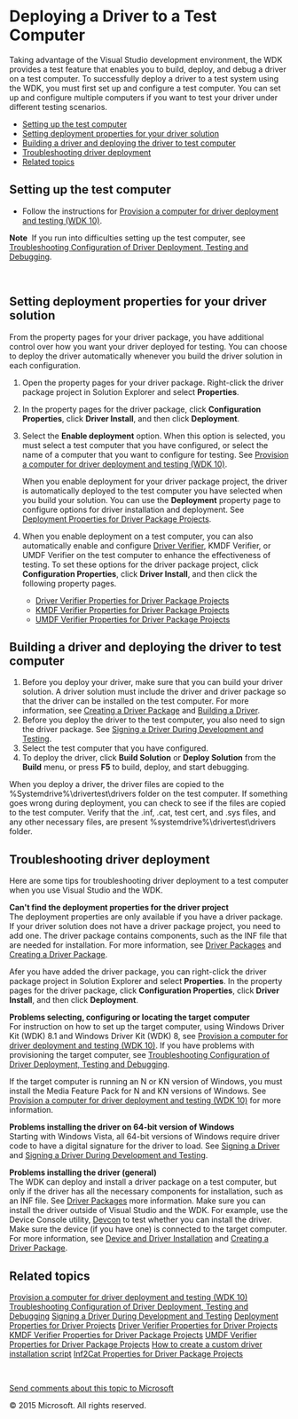 <span id="vsdriver.deploying_a_driver_to_a_test_computer"></span>Deploying a Driver to a Test Computer
======================================================================================================

Taking advantage of the Visual Studio development environment, the WDK provides a test feature that enables you to build, deploy, and debug a driver on a test computer. To successfully deploy a driver to a test system using the WDK, you must first set up and configure a test computer. You can set up and configure multiple computers if you want to test your driver under different testing scenarios.

-   [Setting up the test computer](#setting_up_the_test_computer)
-   [Setting deployment properties for your driver solution](#setting_deployment_properties_for_your_driver_solution)
-   [Building a driver and deploying the driver to test computer](#building_a_driver_and_deploying_the_driver_to__test_computer)
-   [Troubleshooting driver deployment](#troubleshooting_driver_deployment_)
-   [Related topics](#related_topics)

<span id="Setting_up_the_test_computer"></span><span id="setting_up_the_test_computer"></span><span id="SETTING_UP_THE_TEST_COMPUTER"></span>Setting up the test computer
-------------------------------------------------------------------------------------------------------------------------------------------------------------------------

-   Follow the instructions for [Provision a computer for driver deployment and testing (WDK 10)](wdkgetstart.provision_a_target_computer_wdk_8_1).

**Note**  If you run into difficulties setting up the test computer, see [Troubleshooting Configuration of Driver Deployment, Testing and Debugging](troubleshooting_configuration_of_driver_deployment__testing_and_debugging.htm).

 

<span id="Setting_deployment_properties_for_your_driver_solution"></span><span id="setting_deployment_properties_for_your_driver_solution"></span><span id="SETTING_DEPLOYMENT_PROPERTIES_FOR_YOUR_DRIVER_SOLUTION"></span>Setting deployment properties for your driver solution
---------------------------------------------------------------------------------------------------------------------------------------------------------------------------------------------------------------------------------------------------------------------------------

From the property pages for your driver package, you have additional control over how you want your driver deployed for testing. You can choose to deploy the driver automatically whenever you build the driver solution in each configuration.

1.  Open the property pages for your driver package. Right-click the driver package project in Solution Explorer and select **Properties**.
2.  In the property pages for the driver package, click **Configuration Properties**, click **Driver Install**, and then click **Deployment**.
3.  Select the **Enable deployment** option. When this option is selected, you must select a test computer that you have configured, or select the name of a computer that you want to configure for testing. See [Provision a computer for driver deployment and testing (WDK 10)](wdkgetstart.provision_a_target_computer_wdk_8_1).

    When you enable deployment for your driver package project, the driver is automatically deployed to the test computer you have selected when you build your solution. You can use the **Deployment** property page to configure options for driver installation and deployment. See [Deployment Properties for Driver Package Projects](deployment_properties_for_driver_projects.htm).

4.  When you enable deployment on a test computer, you can also automatically enable and configure [Driver Verifier](devtest.driver_verifier), KMDF Verifier, or UMDF Verifier on the test computer to enhance the effectiveness of testing. To set these options for the driver package project, click **Configuration Properties**, click **Driver Install**, and then click the following property pages.
    -   [Driver Verifier Properties for Driver Package Projects](driver_verifier_properties_for__driver_projects.htm)
    -   [KMDF Verifier Properties for Driver Package Projects](kmdf_verifier_properties_for_driver_package_projects.htm)
    -   [UMDF Verifier Properties for Driver Package Projects](umdf_verifier_properties_for_driver_package_projects.htm)

<span id="Building_a_driver_and_deploying_the_driver_to__test_computer"></span><span id="building_a_driver_and_deploying_the_driver_to__test_computer"></span><span id="BUILDING_A_DRIVER_AND_DEPLOYING_THE_DRIVER_TO__TEST_COMPUTER"></span>Building a driver and deploying the driver to test computer
--------------------------------------------------------------------------------------------------------------------------------------------------------------------------------------------------------------------------------------------------------------------------------------------------------

1.  Before you deploy your driver, make sure that you can build your driver solution. A driver solution must include the driver and driver package so that the driver can be installed on the test computer. For more information, see [Creating a Driver Package](creating_a_driver_package.htm) and [Building a Driver](building_a_driver.htm).
2.  Before you deploy the driver to the test computer, you also need to sign the driver package. See [Signing a Driver During Development and Testing](signing_a_driver_during_development_and_testing.htm).
3.  Select the test computer that you have configured.
4.  To deploy the driver, click **Build Solution** or **Deploy Solution** from the **Build** menu, or press **F5** to build, deploy, and start debugging.

When you deploy a driver, the driver files are copied to the %Systemdrive%\\drivertest\\drivers folder on the test computer. If something goes wrong during deployment, you can check to see if the files are copied to the test computer. Verify that the .inf, .cat, test cert, and .sys files, and any other necessary files, are present %systemdrive%\\drivertest\\drivers folder.

<span id="Troubleshooting_driver_deployment_"></span><span id="troubleshooting_driver_deployment_"></span><span id="TROUBLESHOOTING_DRIVER_DEPLOYMENT_"></span>Troubleshooting driver deployment
------------------------------------------------------------------------------------------------------------------------------------------------------------------------------------------------

Here are some tips for troubleshooting driver deployment to a test computer when you use Visual Studio and the WDK.

<span id="Can_t_find_the_deployment_properties_for_the_driver_project"></span><span id="can_t_find_the_deployment_properties_for_the_driver_project"></span><span id="CAN_T_FIND_THE_DEPLOYMENT_PROPERTIES_FOR_THE_DRIVER_PROJECT"></span>**Can't find the deployment properties for the driver project**  
The deployment properties are only available if you have a driver package. If your driver solution does not have a driver package project, you need to add one. The driver package contains components, such as the INF file that are needed for installation. For more information, see [Driver Packages](devinst.driver_packages) and [Creating a Driver Package](creating_a_driver_package.htm).

Afer you have added the driver package, you can right-click the driver package project in Solution Explorer and select **Properties**. In the property pages for the driver package, click **Configuration Properties**, click **Driver Install**, and then click **Deployment**.

<span id="Problems_selecting__configuring_or_locating_the_target_computer"></span><span id="problems_selecting__configuring_or_locating_the_target_computer"></span><span id="PROBLEMS_SELECTING__CONFIGURING_OR_LOCATING_THE_TARGET_COMPUTER"></span>**Problems selecting, configuring or locating the target computer**  
For instruction on how to set up the target computer, using Windows Driver Kit (WDK) 8.1 and Windows Driver Kit (WDK) 8, see [Provision a computer for driver deployment and testing (WDK 10)](wdkgetstart.provision_a_target_computer_wdk_8_1). If you have problems with provisioning the target computer, see [Troubleshooting Configuration of Driver Deployment, Testing and Debugging](troubleshooting_configuration_of_driver_deployment__testing_and_debugging.htm).

If the target computer is running an N or KN version of Windows, you must install the Media Feature Pack for N and KN versions of Windows. See [Provision a computer for driver deployment and testing (WDK 10)](wdkgetstart.provision_a_target_computer_wdk_8_1) for more information.

<span id="Problems_installing_the_driver_on_64-bit_version_of_Windows"></span><span id="problems_installing_the_driver_on_64-bit_version_of_windows"></span><span id="PROBLEMS_INSTALLING_THE_DRIVER_ON_64-BIT_VERSION_OF_WINDOWS"></span>**Problems installing the driver on 64-bit version of Windows**  
Starting with Windows Vista, all 64-bit versions of Windows require driver code to have a digital signature for the driver to load. See [Signing a Driver](signing_a_driver.htm) and [Signing a Driver During Development and Testing](signing_a_driver_during_development_and_testing.htm).

<span id="Problems_installing_the_driver__general_"></span><span id="problems_installing_the_driver__general_"></span><span id="PROBLEMS_INSTALLING_THE_DRIVER__GENERAL_"></span>**Problems installing the driver (general)**  
The WDK can deploy and install a driver package on a test computer, but only if the driver has all the necessary components for installation, such as an INF file. See [Driver Packages](devinst.driver_packages) more information. Make sure you can install the driver outside of Visual Studio and the WDK. For example, use the Device Console utility, [Devcon](devtest.devcon) to test whether you can install the driver. Make sure the device (if you have one) is connected to the target computer. For more information, see [Device and Driver Installation](devinst.portal) and [Creating a Driver Package](creating_a_driver_package.htm).

<span id="related_topics"></span>Related topics
-----------------------------------------------

[Provision a computer for driver deployment and testing (WDK 10)](wdkgetstart.provision_a_target_computer_wdk_8_1)
[Troubleshooting Configuration of Driver Deployment, Testing and Debugging](troubleshooting_configuration_of_driver_deployment__testing_and_debugging.htm)
[Signing a Driver During Development and Testing](signing_a_driver_during_development_and_testing.htm)
[Deployment Properties for Driver Projects](deployment_properties_for_driver_projects.htm)
[Driver Verifier Properties for Driver Projects](driver_verifier_properties_for__driver_projects.htm)
[KMDF Verifier Properties for Driver Package Projects](kmdf_verifier_properties_for_driver_package_projects.htm)
[UMDF Verifier Properties for Driver Package Projects](umdf_verifier_properties_for_driver_package_projects.htm)
[How to create a custom driver installation script](create_a_custom_driver_installation_script.htm)
[Inf2Cat Properties for Driver Package Projects](inf2cat_properties_for_driver_package_projects.htm)
 

 

[Send comments about this topic to Microsoft](mailto:wsddocfb@microsoft.com?subject=Documentation%20feedback%20[VsDriver\vsdriver]:%20Deploying%20a%20Driver%20to%20a%20Test%20Computer%20%20RELEASE:%20(9/30/2015)&body=%0A%0APRIVACY%20STATEMENT%0A%0AWe%20use%20your%20feedback%20to%20improve%20the%20documentation.%20We%20don't%20use%20your%20email%20address%20for%20any%20other%20purpose,%20and%20we'll%20remove%20your%20email%20address%20from%20our%20system%20after%20the%20issue%20that%20you're%20reporting%20is%20fixed.%20While%20we're%20working%20to%20fix%20this%20issue,%20we%20might%20send%20you%20an%20email%20message%20to%20ask%20for%20more%20info.%20Later,%20we%20might%20also%20send%20you%20an%20email%20message%20to%20let%20you%20know%20that%20we've%20addressed%20your%20feedback.%0A%0AFor%20more%20info%20about%20Microsoft's%20privacy%20policy,%20see%20http://privacy.microsoft.com/en-us/default.aspx. "Send comments about this topic to Microsoft")

© 2015 Microsoft. All rights reserved.
